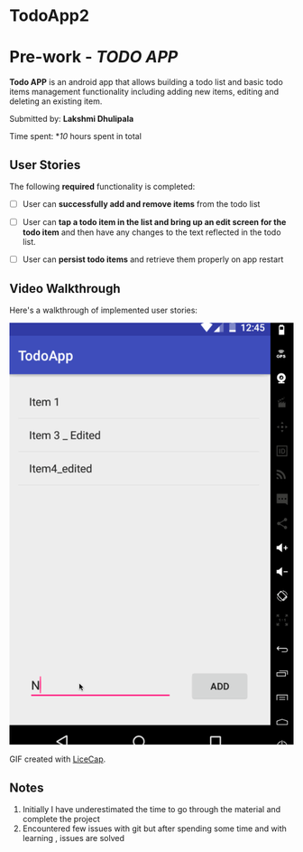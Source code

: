 # TodoApp2
# Pre-work - *TODO APP*

**Todo APP** is an android app that allows building a todo list and basic todo items management functionality including adding new items, editing and deleting an existing item.

Submitted by: **Lakshmi Dhulipala**

Time spent: **10* hours spent in total

## User Stories

The following **required** functionality is completed:

* [ ] User can **successfully add and remove items** from the todo list
* [ ] User can **tap a todo item in the list and bring up an edit screen for the todo item** and then have any changes to the text reflected in the todo list.
* [ ] User can **persist todo items** and retrieve them properly on app restart


## Video Walkthrough 

Here's a walkthrough of implemented user stories:

<img src='https://github.com/LakshmiDhulipala/TodoApp2/blob/master/TodoappByLakshmi.gif' title='Todo App Walkthrough' width='' alt='Video Walkthrough' />

GIF created with [LiceCap](http://www.cockos.com/licecap/).

## Notes

1. Initially I have underestimated the time to go through the material and complete the project
2. Encountered few issues with git but after spending some time and with learning , issues are solved 

